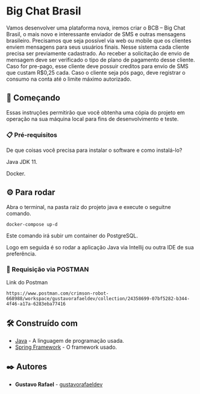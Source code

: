 # Big Chat Brasil

Vamos desenvolver uma plataforma nova, iremos criar o BCB – Big Chat Brasil, o mais novo e interessante enviador de SMS e outras mensagens brasileiro. Precisamos que seja possível via web ou mobile que os clientes enviem mensagens para seus usuários finais. Nesse sistema cada cliente precisa ser previamente cadastrado. Ao receber a solicitação de envio de mensagem deve ser verificado o tipo de plano de pagamento desse cliente. Caso for pre-pago, esse cliente deve possuir creditos para envio de SMS que custam R$0,25 cada. Caso o cliente seja pós pago, deve registrar o consumo na conta até o limite máximo autorizado.

## 🚀 Começando

Essas instruções permitirão que você obtenha uma cópia do projeto em operação na sua máquina local para fins de desenvolvimento e teste.


### 📋 Pré-requisitos

De que coisas você precisa para instalar o software e como instalá-lo?

Java JDK 11.

Docker.

## ⚙️ Para rodar

Abra o terminal, na pasta raiz do projeto java e execute o seguitne comando.
```
docker-compose up-d
```
Este comando irá subir um container do PostgreSQL.

Logo em seguida é so rodar a aplicação Java via Intellij ou outra IDE de sua preferência.

### 🔩 Requisição via POSTMAN

Link do Postman
```
https://www.postman.com/crimson-robot-668988/workspace/gustavorafaeldev/collection/24358699-07bf5282-b344-4f46-a17a-6283eba77416
```

## 🛠️ Construído com

* [Java](https://www.java.com/pt-BR/) - A linguagem de programação usada.
* [Spring Framework](https://spring.io/projects/spring-framework) - O framework usado.

## ✒️ Autores

* **Gustavo Rafael** - [gustavorafaeldev](https://github.com/gustavorafaeldev)
